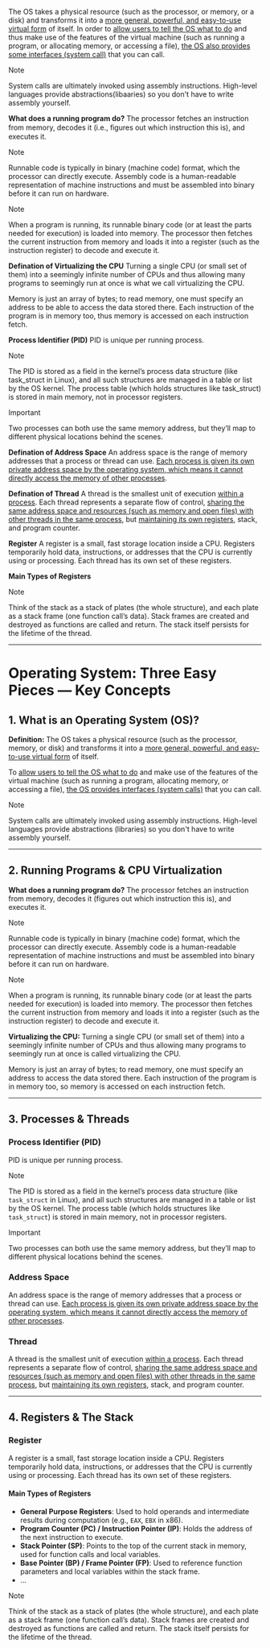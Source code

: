 The OS takes a physical resource (such as the processor, or memory, or a disk) and transforms it into a <ins>more general, powerful, and easy-to-use virtual form</ins> of itself.
In order to <ins>allow users to tell the OS what to do</ins> and thus make use of the features of the virtual machine (such as running a program, or allocating memory, or accessing a file), <ins>the OS also provides some interfaces (system call)</ins> that you can call.

> [!NOTE]
> System calls are ultimately invoked using assembly instructions.
> High-level languages provide abstractions(libaaries) so you don't have to write assembly yourself.

**What does a running program do?**
The processor fetches an instruction from memory, decodes it (i.e., ﬁgures out which instruction this is), and executes it.

> [!NOTE]
> Runnable code is typically in binary (machine code) format, which the processor can directly execute. Assembly code is a human-readable representation of machine instructions and must be assembled into binary before it can run on hardware.

> [!NOTE]
> When a program is running, its runnable binary code (or at least the parts needed for execution) is loaded into memory. The processor then fetches the current instruction from memory and loads it into a register (such as the instruction register) to decode and execute it.

**Defination of Virtualizing the CPU**
Turning a single CPU (or small set of them) into a seemingly infinite number of CPUs and thus allowing many programs to seemingly run at once is what we call virtualizing the CPU.

Memory is just an array of bytes; to read memory, one must specify an address to be able to access the data stored there.
Each instruction of the program is in memory too, thus memory is accessed on each instruction fetch.

**Process Identifier (PID)**
PID is unique per running process.

> [!NOTE]
> The PID is stored as a field in the kernel’s process data structure (like task_struct in Linux), and all such structures are managed in a table or list by the OS kernel.
> The process table (which holds structures like task_struct) is stored in main memory, not in processor registers.

> [!IMPORTANT]
> Two processes can both use the same memory address, but they’ll map to different physical locations behind the scenes.


**Defination of Address Space**
An address space is the range of memory addresses that a process or thread can use. <ins>Each process is given its own private address space by the operating system, which means it cannot directly access the memory of other processes</ins>.

**Defination of Thread**
A thread is the smallest unit of execution <ins>within a process</ins>. Each thread represents a separate flow of control, <ins>sharing the same address space and resources (such as memory and open files) with other threads in the same process</ins>, but <ins>maintaining its own registers</ins>, stack, and program counter.


**Register**
A register is a small, fast storage location inside a CPU. Registers temporarily hold data, instructions, or addresses that the CPU is currently using or processing.
Each thread has its own set of these registers.

**Main Types of Registers**

> [!NOTE]
> Think of the stack as a stack of plates (the whole structure), and each plate as a stack frame (one function call’s data).
> Stack frames are created and destroyed as functions are called and return. The stack itself persists for the lifetime of the thread.

---
# Operating System: Three Easy Pieces — Key Concepts

## 1. What is an Operating System (OS)?
**Definition:**
The OS takes a physical resource (such as the processor, memory, or disk) and transforms it into a <ins>more general, powerful, and easy-to-use virtual form</ins> of itself.

To <ins>allow users to tell the OS what to do</ins> and make use of the features of the virtual machine (such as running a program, allocating memory, or accessing a file), <ins>the OS provides interfaces (system calls)</ins> that you can call.

> [!NOTE]
> System calls are ultimately invoked using assembly instructions.
> High-level languages provide abstractions (libraries) so you don't have to write assembly yourself.

---
## 2. Running Programs & CPU Virtualization
**What does a running program do?**
The processor fetches an instruction from memory, decodes it (figures out which instruction this is), and executes it.

> [!NOTE]
> Runnable code is typically in binary (machine code) format, which the processor can directly execute. Assembly code is a human-readable representation of machine instructions and must be assembled into binary before it can run on hardware.

> [!NOTE]
> When a program is running, its runnable binary code (or at least the parts needed for execution) is loaded into memory. The processor then fetches the current instruction from memory and loads it into a register (such as the instruction register) to decode and execute it.

**Virtualizing the CPU:**
Turning a single CPU (or small set of them) into a seemingly infinite number of CPUs and thus allowing many programs to seemingly run at once is called virtualizing the CPU.

Memory is just an array of bytes; to read memory, one must specify an address to access the data stored there. Each instruction of the program is in memory too, so memory is accessed on each instruction fetch.

---
## 3. Processes & Threads
### Process Identifier (PID)
PID is unique per running process.

> [!NOTE]
> The PID is stored as a field in the kernel’s process data structure (like `task_struct` in Linux), and all such structures are managed in a table or list by the OS kernel.
> The process table (which holds structures like `task_struct`) is stored in main memory, not in processor registers.

> [!IMPORTANT]
> Two processes can both use the same memory address, but they’ll map to different physical locations behind the scenes.

### Address Space
An address space is the range of memory addresses that a process or thread can use. <ins>Each process is given its own private address space by the operating system, which means it cannot directly access the memory of other processes</ins>.

### Thread
A thread is the smallest unit of execution <ins>within a process</ins>. Each thread represents a separate flow of control, <ins>sharing the same address space and resources (such as memory and open files) with other threads in the same process</ins>, but <ins>maintaining its own registers</ins>, stack, and program counter.

---
## 4. Registers & The Stack
### Register
A register is a small, fast storage location inside a CPU. Registers temporarily hold data, instructions, or addresses that the CPU is currently using or processing.
Each thread has its own set of these registers.

#### Main Types of Registers
- **General Purpose Registers**: Used to hold operands and intermediate results during computation (e.g., `EAX`, `EBX` in x86).
- **Program Counter (PC) / Instruction Pointer (IP)**: Holds the address of the next instruction to execute.
- **Stack Pointer (SP)**: Points to the top of the current stack in memory, used for function calls and local variables.
- **Base Pointer (BP) / Frame Pointer (FP)**: Used to reference function parameters and local variables within the stack frame.
- ...

> [!NOTE]
> Think of the stack as a stack of plates (the whole structure), and each plate as a stack frame (one function call’s data).
> Stack frames are created and destroyed as functions are called and return. The stack itself persists for the lifetime of the thread.

